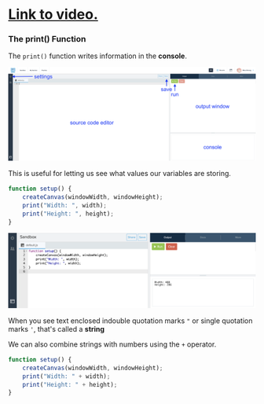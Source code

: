 # [Link to video.](https://www.youtube.com/watch?v=mkatvLq8Res&list=PLVD25niNi0BkHx4xw7IW9oDaq5V0wJF7V)


### The print() Function

The `print()` function writes information in the **console**.

![](../../Images/demo_labelled.png)

This is useful for letting us see what values our variables are storing.

```js
function setup() {
    createCanvas(windowWidth, windowHeight);
    print("Width: ", width);
    print("Height: ", height);
}

```

![](../../Images/print_width_height.png)

When you see text enclosed indouble quotation marks `"` or single quotation marks `'`, that's called a **string**

We can also combine strings with numbers using the `+` operator.

```js
function setup() {
    createCanvas(windowWidth, windowHeight);
    print("Width: " + width);
    print("Height: " + height);
}

```
